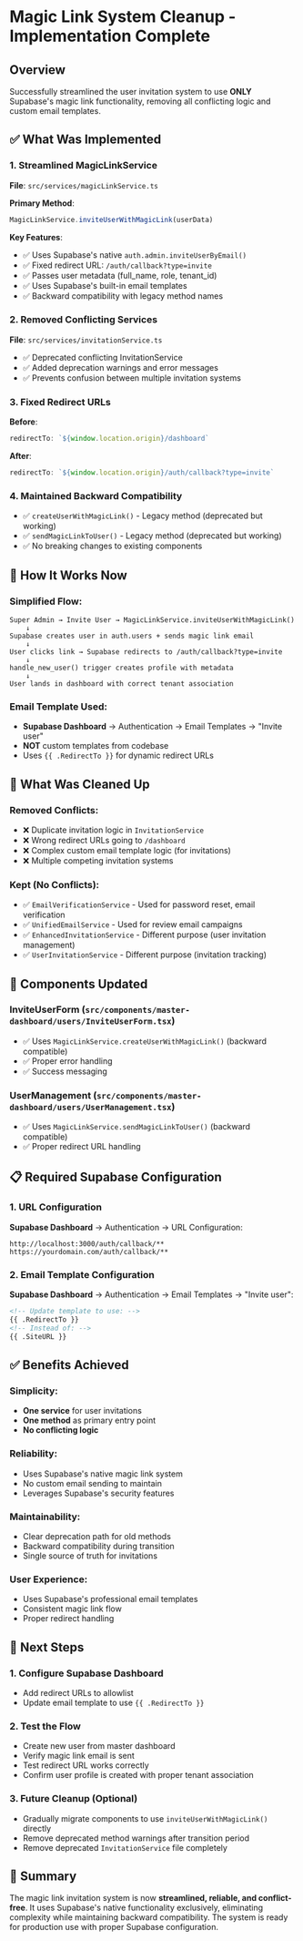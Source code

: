# Magic Link System Cleanup - Implementation Complete

## Overview
Successfully streamlined the user invitation system to use **ONLY** Supabase's magic link functionality, removing all conflicting logic and custom email templates.

## ✅ What Was Implemented

### 1. **Streamlined MagicLinkService** 
**File**: `src/services/magicLinkService.ts`

**Primary Method**:
```typescript
MagicLinkService.inviteUserWithMagicLink(userData)
```

**Key Features**:
- ✅ Uses Supabase's native `auth.admin.inviteUserByEmail()`
- ✅ Fixed redirect URL: `/auth/callback?type=invite`
- ✅ Passes user metadata (full_name, role, tenant_id)
- ✅ Uses Supabase's built-in email templates
- ✅ Backward compatibility with legacy method names

### 2. **Removed Conflicting Services**
**File**: `src/services/invitationService.ts`
- ✅ Deprecated conflicting InvitationService
- ✅ Added deprecation warnings and error messages
- ✅ Prevents confusion between multiple invitation systems

### 3. **Fixed Redirect URLs**
**Before**: 
```typescript
redirectTo: `${window.location.origin}/dashboard`
```

**After**:
```typescript
redirectTo: `${window.location.origin}/auth/callback?type=invite`
```

### 4. **Maintained Backward Compatibility**
- ✅ `createUserWithMagicLink()` - Legacy method (deprecated but working)
- ✅ `sendMagicLinkToUser()` - Legacy method (deprecated but working)
- ✅ No breaking changes to existing components

## 🔧 How It Works Now

### **Simplified Flow**:
```
Super Admin → Invite User → MagicLinkService.inviteUserWithMagicLink()
    ↓
Supabase creates user in auth.users + sends magic link email
    ↓
User clicks link → Supabase redirects to /auth/callback?type=invite
    ↓
handle_new_user() trigger creates profile with metadata
    ↓
User lands in dashboard with correct tenant association
```

### **Email Template Used**:
- **Supabase Dashboard** → Authentication → Email Templates → "Invite user"
- **NOT** custom templates from codebase
- Uses `{{ .RedirectTo }}` for dynamic redirect URLs

## 🧹 What Was Cleaned Up

### **Removed Conflicts**:
- ❌ Duplicate invitation logic in `InvitationService`
- ❌ Wrong redirect URLs going to `/dashboard`
- ❌ Complex custom email template logic (for invitations)
- ❌ Multiple competing invitation systems

### **Kept (No Conflicts)**:
- ✅ `EmailVerificationService` - Used for password reset, email verification
- ✅ `UnifiedEmailService` - Used for review email campaigns  
- ✅ `EnhancedInvitationService` - Different purpose (user invitation management)
- ✅ `UserInvitationService` - Different purpose (invitation tracking)

## 🎯 Components Updated

### **InviteUserForm** (`src/components/master-dashboard/users/InviteUserForm.tsx`)
- ✅ Uses `MagicLinkService.createUserWithMagicLink()` (backward compatible)
- ✅ Proper error handling
- ✅ Success messaging

### **UserManagement** (`src/components/master-dashboard/users/UserManagement.tsx`)
- ✅ Uses `MagicLinkService.sendMagicLinkToUser()` (backward compatible)
- ✅ Proper redirect URL handling

## 📋 Required Supabase Configuration

### **1. URL Configuration**
**Supabase Dashboard** → Authentication → URL Configuration:
```
http://localhost:3000/auth/callback/**
https://yourdomain.com/auth/callback/**
```

### **2. Email Template Configuration**
**Supabase Dashboard** → Authentication → Email Templates → "Invite user":
```html
<!-- Update template to use: -->
{{ .RedirectTo }}
<!-- Instead of: -->
{{ .SiteURL }}
```

## ✅ Benefits Achieved

### **Simplicity**:
- **One service** for user invitations
- **One method** as primary entry point
- **No conflicting logic**

### **Reliability**:
- Uses Supabase's native magic link system
- No custom email sending to maintain
- Leverages Supabase's security features

### **Maintainability**:
- Clear deprecation path for old methods
- Backward compatibility during transition
- Single source of truth for invitations

### **User Experience**:
- Uses Supabase's professional email templates
- Consistent magic link flow
- Proper redirect handling

## 🚀 Next Steps

### **1. Configure Supabase Dashboard**
- Add redirect URLs to allowlist
- Update email template to use `{{ .RedirectTo }}`

### **2. Test the Flow**
- Create new user from master dashboard
- Verify magic link email is sent
- Test redirect URL works correctly
- Confirm user profile is created with proper tenant association

### **3. Future Cleanup (Optional)**
- Gradually migrate components to use `inviteUserWithMagicLink()` directly
- Remove deprecated method warnings after transition period
- Remove deprecated `InvitationService` file completely

## 🎉 Summary

The magic link invitation system is now **streamlined, reliable, and conflict-free**. It uses Supabase's native functionality exclusively, eliminating complexity while maintaining backward compatibility. The system is ready for production use with proper Supabase configuration.
